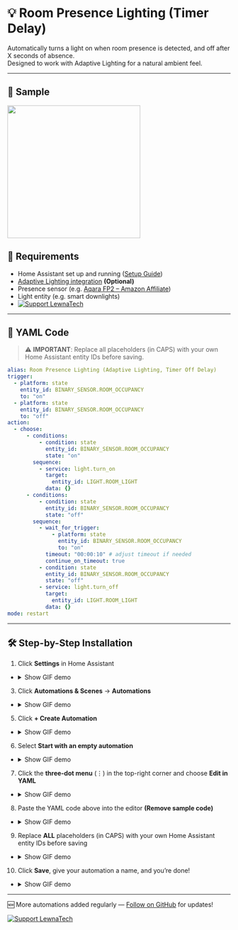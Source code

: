 # 💡 Room Presence Lighting (Timer Delay)

Automatically turns a light on when room presence is detected, and off after X seconds of absence.  
Designed to work with Adaptive Lighting for a natural ambient feel.

---

## 🎥 Sample
<p align="left">
      <img src="https://i.imgur.com/1bdGfEe.gif" width="300" height="300">
      </p>

## 🔧 Requirements

- Home Assistant set up and running ([Setup Guide](https://www.home-assistant.io/getting-started/))
- [Adaptive Lighting integration](https://github.com/basnijholt/adaptive-lighting) **(Optional)**
- Presence sensor (e.g. [Aqara FP2 – Amazon Affiliate](https://amzn.to/45pg5qV))
- Light entity (e.g. smart downlights)
- [![Support LewnaTech](https://ko-fi.com/img/githubbutton_sm.svg)](https://ko-fi.com/lewnatech)

---

## 🧾 YAML Code

> ⚠️ **IMPORTANT**: Replace all placeholders (in CAPS) with your own Home Assistant entity IDs before saving.

```yaml
alias: Room Presence Lighting (Adaptive Lighting, Timer Off Delay)
trigger:
  - platform: state
    entity_id: BINARY_SENSOR.ROOM_OCCUPANCY
    to: "on"
  - platform: state
    entity_id: BINARY_SENSOR.ROOM_OCCUPANCY
    to: "off"
action:
  - choose:
      - conditions:
          - condition: state
            entity_id: BINARY_SENSOR.ROOM_OCCUPANCY
            state: "on"
        sequence:
          - service: light.turn_on
            target:
              entity_id: LIGHT.ROOM_LIGHT
            data: {}
      - conditions:
          - condition: state
            entity_id: BINARY_SENSOR.ROOM_OCCUPANCY
            state: "off"
        sequence:
          - wait_for_trigger:
              - platform: state
                entity_id: BINARY_SENSOR.ROOM_OCCUPANCY
                to: "on"
            timeout: "00:00:10" # adjust timeout if needed
            continue_on_timeout: true
          - condition: state
            entity_id: BINARY_SENSOR.ROOM_OCCUPANCY
            state: "off"
          - service: light.turn_off
            target:
              entity_id: LIGHT.ROOM_LIGHT
            data: {}
mode: restart
```

---

## 🛠️ Step-by-Step Installation

1. Click **Settings** in Home Assistant
- <details>
      <summary>Show GIF demo</summary>
      <p align="left">
      <img src="https://i.imgur.com/bq2St4B.gif" width="300" height="300">
      </p>
      </details>

3. Click **Automations & Scenes** → **Automations**  
- <details>
      <summary>Show GIF demo</summary>
      <p align="left">
      <img src="https://i.imgur.com/40ijoX0.gif" width="300" height="300">
      </p>
      </details>

5. Click **+ Create Automation**  
- <details>
      <summary>Show GIF demo</summary>
      <p align="left">
      <img src="https://i.imgur.com/RQsahkN.gif" width="300" height="300">
      </p>
      </details>

6. Select **Start with an empty automation**  
- <details>
      <summary>Show GIF demo</summary>
      <p align="left">
      <img src="https://i.imgur.com/86i35Gs.gif" width="300" height="300">
      </p>
      </details>

7. Click the **three-dot menu** (⋮) in the top-right corner and choose **Edit in YAML**  
- <details>
      <summary>Show GIF demo</summary>
      <p align="left">
      <img src="https://i.imgur.com/AmrddUY.gif" width="300" height="300">
      </p>
      </details>

8. Paste the YAML code above into the editor **(Remove sample code)** 
- <details>
      <summary>Show GIF demo</summary>
      <p align="left">
      <img src="https://i.imgur.com/GyaA2AT.gif" width="300" height="300">
      </p>
      </details>

9. Replace **ALL** placeholders (in CAPS) with your own Home Assistant entity IDs before saving  
- <details>
      <summary>Show GIF demo</summary>
      <p align="left">
      <img src="https://i.imgur.com/KhMXyIP.gif" width="300" height="300">
      </p>
      </details>
 
10. Click **Save**, give your automation a name, and you’re done! 
- <details>
      <summary>Show GIF demo</summary>
      <p align="left">
      <img src="https://i.imgur.com/vgJctMW.gif" width="300" height="300">
      </p>
      </details>
      
---

🆕 More automations added regularly — [Follow on GitHub](https://github.com/LewnaTech/LewnaTech) for updates!

[![Support LewnaTech](https://ko-fi.com/img/githubbutton_sm.svg)](https://ko-fi.com/lewnatech)
